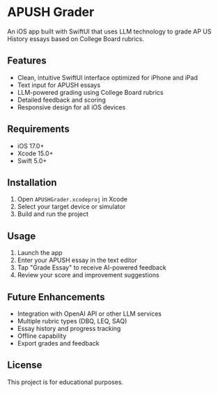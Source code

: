 # APUSH Grader

An iOS app built with SwiftUI that uses LLM technology to grade AP US History essays based on College Board rubrics.

## Features

- Clean, intuitive SwiftUI interface optimized for iPhone and iPad
- Text input for APUSH essays
- LLM-powered grading using College Board rubrics
- Detailed feedback and scoring
- Responsive design for all iOS devices

## Requirements

- iOS 17.0+
- Xcode 15.0+
- Swift 5.0+

## Installation

1. Open `APUSHGrader.xcodeproj` in Xcode
2. Select your target device or simulator
3. Build and run the project

## Usage

1. Launch the app
2. Enter your APUSH essay in the text editor
3. Tap "Grade Essay" to receive AI-powered feedback
4. Review your score and improvement suggestions

## Future Enhancements

- Integration with OpenAI API or other LLM services
- Multiple rubric types (DBQ, LEQ, SAQ)
- Essay history and progress tracking
- Offline capability
- Export grades and feedback

## License

This project is for educational purposes.